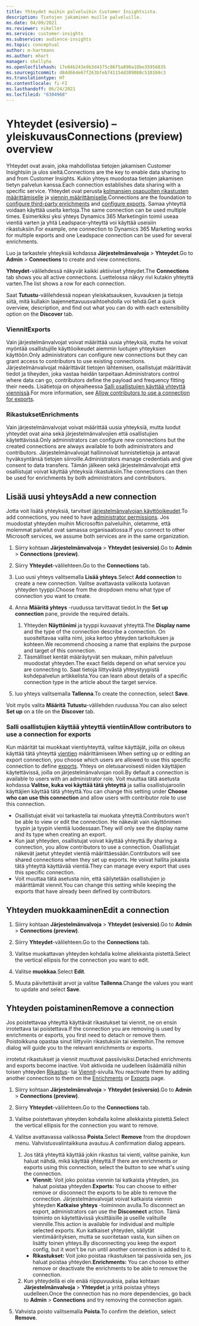 ```yaml
---
title: Yhteydet muihin palveluihin Customer Insightsista.
description: Tietojen jakaminen muille palveluille.
ms.date: 04/09/2021
ms.reviewer: nikeller
ms.service: customer-insights
ms.subservice: audience-insights
ms.topic: conceptual
author: m-hartmann
ms.author: mhart
manager: shellyha
ms.openlocfilehash: 17e04b243e9b3d4375c86f5a890a18be35956835
ms.sourcegitcommit: d84d664e67f263bfeb741154d309088c5101b9c3
ms.translationtype: HT
ms.contentlocale: fi-FI
ms.lasthandoff: 06/24/2021
ms.locfileid: "6304968"
---
```

# <a name="connections-preview-overview"></a><span data-ttu-id="37254-103">Yhteydet (esiversio) – yleiskuvaus</span><span class="sxs-lookup"><span data-stu-id="37254-103">Connections (preview) overview</span></span>

<span data-ttu-id="37254-104">Yhteydet ovat avain, joka mahdollistaa tietojen jakamisen Customer Insightsiin ja ulos sieltä.</span><span class="sxs-lookup"><span data-stu-id="37254-104">Connections are the key to enable data sharing to and from Customer Insights.</span></span> <span data-ttu-id="37254-105">Kukin yhteys muodostaa tietojen jakamisen tietyn palvelun kanssa.</span><span class="sxs-lookup"><span data-stu-id="37254-105">Each connection establishes data sharing with a specific service.</span></span> <span data-ttu-id="37254-106">Yhteydet ovat perusta [kolmansien osapuolten rikastusten määrittämiselle](enrichment-hub.md) ja [viennin määrittämiselle](export-destinations.md).</span><span class="sxs-lookup"><span data-stu-id="37254-106">Connections are the foundation to [configure third-party enrichments](enrichment-hub.md) and [configure exports](export-destinations.md).</span></span> <span data-ttu-id="37254-107">Samaa yhteyttä voidaan käyttää useita kertoja.</span><span class="sxs-lookup"><span data-stu-id="37254-107">The same connection can be used multiple times.</span></span> <span data-ttu-id="37254-108">Esimerkiksi yksi yhteys Dynamics 365 Marketingiin toimii useaa vientiä varten ja yhtä Leadspace-yhteyttä voi käyttää useisiin rikastuksiin.</span><span class="sxs-lookup"><span data-stu-id="37254-108">For example, one connection to Dynamics 365 Marketing works for multiple exports and one Leadspace connection can be used for several enrichments.</span></span>

<span data-ttu-id="37254-109">Luo ja tarkastele yhteyksiä kohdassa **Järjestelmänvalvoja** > **Yhteydet**.</span><span class="sxs-lookup"><span data-stu-id="37254-109">Go to **Admin** > **Connections** to create and view connections.</span></span>

<span data-ttu-id="37254-110">**Yhteydet**-välilehdessä näkyvät kaikki aktiiviset yhteydet.</span><span class="sxs-lookup"><span data-stu-id="37254-110">The **Connections** tab shows you all active connections.</span></span> <span data-ttu-id="37254-111">Luettelossa näkyy rivi kutakin yhteyttä varten.</span><span class="sxs-lookup"><span data-stu-id="37254-111">The list shows a row for each connection.</span></span> 

<span data-ttu-id="37254-112">Saat **Tutustu**-välilehdessä nopean yleiskatsauksen, kuvauksen ja tietoja siitä, mitä kullakin laajennettavuusvaihtoehdolla voi tehdä.</span><span class="sxs-lookup"><span data-stu-id="37254-112">Get a quick overview, description, and find out what you can do with each extensibility option on the **Discover** tab.</span></span>

### <a name="exports"></a><span data-ttu-id="37254-113">Viennit</span><span class="sxs-lookup"><span data-stu-id="37254-113">Exports</span></span>

<span data-ttu-id="37254-114">Vain järjestelmänvalvojat voivat määrittää uusia yhteyksiä, mutta he voivat myöntää osallistujille käyttöoikeudet aiemmin luotujen yhteyksien käyttöön.</span><span class="sxs-lookup"><span data-stu-id="37254-114">Only administrators can configure new connections but they can grant access to contributors to use existing connections.</span></span> <span data-ttu-id="37254-115">Järjestelmänvalvojat määrittävät tietojen lähtemisen, osallistujat määrittävät tiedot ja tiheyden, joka vastaa heidän tarpeitaan.</span><span class="sxs-lookup"><span data-stu-id="37254-115">Administrators control where data can go, contributors define the payload and frequency fitting their needs.</span></span> <span data-ttu-id="37254-116">Lisätietoja on ohjeaiheessa [Salli osallistujien käyttää yhteyttä viennissä](#allow-contributors-to-use-a-connection-for-exports).</span><span class="sxs-lookup"><span data-stu-id="37254-116">For more information, see [Allow contributors to use a connection for exports](#allow-contributors-to-use-a-connection-for-exports).</span></span>

### <a name="enrichments"></a><span data-ttu-id="37254-117">Rikastukset</span><span class="sxs-lookup"><span data-stu-id="37254-117">Enrichments</span></span>

<span data-ttu-id="37254-118">Vain järjestelmänvalvojat voivat määrittää uusia yhteyksiä, mutta luodut yhteydet ovat aina sekä järjestelmänvalvojien että osallistujien käytettävissä.</span><span class="sxs-lookup"><span data-stu-id="37254-118">Only administrators can configure new connections but the created connections are always available to both administrators and contributors.</span></span> <span data-ttu-id="37254-119">Järjestelmänvalvojat hallinnoivat tunnistetietoja ja antavat hyväksyntänsä tietojen siirroille.</span><span class="sxs-lookup"><span data-stu-id="37254-119">Administrators manage credentials and give consent to data transfers.</span></span> <span data-ttu-id="37254-120">Tämän jälkeen sekä järjestelmänvalvojat että osallistujat voivat käyttää yhteyksiä rikastuksiin.</span><span class="sxs-lookup"><span data-stu-id="37254-120">The connections can then be used for enrichments by both administrators and contributors.</span></span>

## <a name="add-a-new-connection"></a><span data-ttu-id="37254-121">Lisää uusi yhteys</span><span class="sxs-lookup"><span data-stu-id="37254-121">Add a new connection</span></span>

<span data-ttu-id="37254-122">Jotta voit lisätä yhteyksiä, tarvitset [järjestelmänvalvojan käyttöoikeudet](permissions.md).</span><span class="sxs-lookup"><span data-stu-id="37254-122">To add connections, you need to have [administrator permissions](permissions.md).</span></span> <span data-ttu-id="37254-123">Jos muodostat yhteyden muihin Microsoftin palveluihin, oletamme, että molemmat palvelut ovat samassa organisaatiossa.</span><span class="sxs-lookup"><span data-stu-id="37254-123">If you connect to other Microsoft services, we assume both services are in the same organization.</span></span>

1. <span data-ttu-id="37254-124">Siirry kohtaan **Järjestelmänvalvoja** > **Yhteydet (esiversio)**.</span><span class="sxs-lookup"><span data-stu-id="37254-124">Go to **Admin** > **Connections (preview)**.</span></span>

1. <span data-ttu-id="37254-125">Siirry **Yhteydet**-välilehteen.</span><span class="sxs-lookup"><span data-stu-id="37254-125">Go to the **Connections** tab.</span></span>

1. <span data-ttu-id="37254-126">Luo uusi yhteys valitsemalla **Lisää yhteys**.</span><span class="sxs-lookup"><span data-stu-id="37254-126">Select **Add connection** to create a new connection.</span></span> <span data-ttu-id="37254-127">Valitse avattavasta valikosta luotavan yhteyden tyyppi.</span><span class="sxs-lookup"><span data-stu-id="37254-127">Choose from the dropdown menu what type of connection you want to create.</span></span>

1. <span data-ttu-id="37254-128">Anna **Määritä yhteys** -ruudussa tarvittavat tiedot.</span><span class="sxs-lookup"><span data-stu-id="37254-128">In the **Set up connection** pane, provide the required details.</span></span> 
   1. <span data-ttu-id="37254-129">Yhteyden **Näyttönimi** ja tyyppi kuvaavat yhteyttä.</span><span class="sxs-lookup"><span data-stu-id="37254-129">The **Display name** and the type of the connection describe a connection.</span></span> <span data-ttu-id="37254-130">On suositeltavaa valita nimi, joka kertoo yhteyden tarkoituksen ja kohteen.</span><span class="sxs-lookup"><span data-stu-id="37254-130">We recommend choosing a name that explains the purpose and target of this connection.</span></span>
   1. <span data-ttu-id="37254-131">Täsmälliset kentät määräytyvät sen mukaan, mihin palveluun muodostat yhteyden.</span><span class="sxs-lookup"><span data-stu-id="37254-131">The exact fields depend on what service you are connecting to.</span></span> <span data-ttu-id="37254-132">Saat tietoja liittyvästä yhteystyypistä kohdepalvelun artikkelista.</span><span class="sxs-lookup"><span data-stu-id="37254-132">You can learn about details of a specific connection type in the article about the target service.</span></span>

1. <span data-ttu-id="37254-133">luo yhteys valitsemalla **Tallenna**.</span><span class="sxs-lookup"><span data-stu-id="37254-133">To create the connection, select **Save**.</span></span>

<span data-ttu-id="37254-134">Voit myös valita **Määritä** **Tutustu**-välilehden ruudussa.</span><span class="sxs-lookup"><span data-stu-id="37254-134">You can also select **Set up** on a tile on the **Discover** tab.</span></span>

### <a name="allow-contributors-to-use-a-connection-for-exports"></a><span data-ttu-id="37254-135">Salli osallistujien käyttää yhteyttä vientiin</span><span class="sxs-lookup"><span data-stu-id="37254-135">Allow contributors to use a connection for exports</span></span>

<span data-ttu-id="37254-136">Kun määrität tai muokkaat vientiyhteyttä, valitse käyttäjät, joilla on oikeus käyttää tätä yhteyttä [vientien](export-destinations.md) määrittämiseen.</span><span class="sxs-lookup"><span data-stu-id="37254-136">When setting up or editing an export connection, you choose which users are allowed to use this specific connection to define [exports](export-destinations.md).</span></span> <span data-ttu-id="37254-137">Yhteys on oletusarvoisesti niiden käyttäjien käytettävissä, joilla on järjestelmänvalvojan rooli.</span><span class="sxs-lookup"><span data-stu-id="37254-137">By default a connection is available to users with an administrator role.</span></span> <span data-ttu-id="37254-138">Voit muuttaa tätä asetusta kohdassa **Valitse, kuka voi käyttää tätä yhteyttä** ja sallia osallistujaroolin käyttäjien käyttää tätä yhteyttä.</span><span class="sxs-lookup"><span data-stu-id="37254-138">You can change this setting under **Choose who can use this connection** and allow users with contributor role to use this connection.</span></span>

- <span data-ttu-id="37254-139">Osallistujat eivät voi tarkastella tai muokata yhteyttä.</span><span class="sxs-lookup"><span data-stu-id="37254-139">Contributors won't be able to view or edit the connection.</span></span> <span data-ttu-id="37254-140">He näkevät vain näyttönimen tyypin ja tyypin vientiä luodessaan.</span><span class="sxs-lookup"><span data-stu-id="37254-140">They will only see the display name and its type when creating an export.</span></span>
- <span data-ttu-id="37254-141">Kun jaat yhteyden, osallistujat voivat käyttää yhteyttä.</span><span class="sxs-lookup"><span data-stu-id="37254-141">By sharing a connection, you allow contributors to use a connection.</span></span> <span data-ttu-id="37254-142">Osallistujat näkevät jaetut yhteydet vientiä määrittäessään.</span><span class="sxs-lookup"><span data-stu-id="37254-142">Contributors will see shared connections when they set up exports.</span></span> <span data-ttu-id="37254-143">He voivat hallita jokaista tätä yhteyttä käyttävää vientiä.</span><span class="sxs-lookup"><span data-stu-id="37254-143">They can manage every export that uses this specific connection.</span></span>
- <span data-ttu-id="37254-144">Voit muuttaa tätä asetusta niin, että säilytetään osallistujien jo määrittämät viennit.</span><span class="sxs-lookup"><span data-stu-id="37254-144">You can change this setting while keeping the exports that have already been defined by contributors.</span></span>

## <a name="edit-a-connection"></a><span data-ttu-id="37254-145">Yhteyden muokkaaminen</span><span class="sxs-lookup"><span data-stu-id="37254-145">Edit a connection</span></span>

1. <span data-ttu-id="37254-146">Siirry kohtaan **Järjestelmänvalvoja** > **Yhteydet (esiversio)**.</span><span class="sxs-lookup"><span data-stu-id="37254-146">Go to **Admin** > **Connections (preview)**.</span></span>

1. <span data-ttu-id="37254-147">Siirry **Yhteydet**-välilehteen.</span><span class="sxs-lookup"><span data-stu-id="37254-147">Go to the **Connections** tab.</span></span>

1. <span data-ttu-id="37254-148">Valitse muokattavan yhteyden kohdalla kolme allekkaista pistettä.</span><span class="sxs-lookup"><span data-stu-id="37254-148">Select the vertical ellipsis for the connection you want to edit.</span></span>

1. <span data-ttu-id="37254-149">Valitse **muokkaa**.</span><span class="sxs-lookup"><span data-stu-id="37254-149">Select **Edit**.</span></span>

1. <span data-ttu-id="37254-150">Muuta päivitettävät arvot ja valitse **Tallenna**.</span><span class="sxs-lookup"><span data-stu-id="37254-150">Change the values you want to update and select **Save**.</span></span>

## <a name="remove-a-connection"></a><span data-ttu-id="37254-151">Yhteyden poistaminen</span><span class="sxs-lookup"><span data-stu-id="37254-151">Remove a connection</span></span>

<span data-ttu-id="37254-152">Jos poistettavaa yhteyttä käyttävät rikastukset tai viennit, ne on ensin irrotettava tai poistettava.</span><span class="sxs-lookup"><span data-stu-id="37254-152">If the connection you are removing is used by enrichments or exports, you first need to detach or remove them.</span></span> <span data-ttu-id="37254-153">Poistoikkuna opastaa sinut liittyviin rikastuksiin tai vienteihin.</span><span class="sxs-lookup"><span data-stu-id="37254-153">The remove dialog will guide you to the relevant enrichments or exports.</span></span> 

<span data-ttu-id="37254-154">irrotetut rikastukset ja viennit muuttuvat passiivisiksi.</span><span class="sxs-lookup"><span data-stu-id="37254-154">Detached enrichments and exports become inactive.</span></span> <span data-ttu-id="37254-155">Voit aktivoida ne uudelleen lisäämällä niihin toisen yhteyden [Rikastus](enrichment-hub.md)- tai [Viennit](export-destinations.md)-sivulla.</span><span class="sxs-lookup"><span data-stu-id="37254-155">You reactivate them by adding another connection to them on the [Enrichments](enrichment-hub.md) or [Exports](export-destinations.md) page.</span></span>

1. <span data-ttu-id="37254-156">Siirry kohtaan **Järjestelmänvalvoja** > **Yhteydet (esiversio)**.</span><span class="sxs-lookup"><span data-stu-id="37254-156">Go to **Admin** > **Connections (preview)**.</span></span>

1. <span data-ttu-id="37254-157">Siirry **Yhteydet**-välilehteen.</span><span class="sxs-lookup"><span data-stu-id="37254-157">Go to the **Connections** tab.</span></span>

1. <span data-ttu-id="37254-158">Valitse poistettavan yhteyden kohdalla kolme allekkaista pistettä.</span><span class="sxs-lookup"><span data-stu-id="37254-158">Select the vertical ellipsis for the connection you want to remove.</span></span>

1. <span data-ttu-id="37254-159">Valitse avattavassa valikossa **Poista**.</span><span class="sxs-lookup"><span data-stu-id="37254-159">Select **Remove** from the dropdown menu.</span></span> <span data-ttu-id="37254-160">Vahvistusvalintaikkuna avautuu.</span><span class="sxs-lookup"><span data-stu-id="37254-160">A confirmation dialog appears.</span></span>

   1. <span data-ttu-id="37254-161">Jos tätä yhteyttä käyttää jokin rikastus tai vienti, valitse painike, kun haluat nähdä, mikä käyttää yhteyttä.</span><span class="sxs-lookup"><span data-stu-id="37254-161">If there are enrichments or exports using this connection, select the button to see what's using the connection.</span></span>
      - <span data-ttu-id="37254-162">**Viennit:** Voit joko poistaa viennin tai katkaista yhteyden, jos haluat poistaa yhteyden.</span><span class="sxs-lookup"><span data-stu-id="37254-162">**Exports:** You can choose to either remove or disconnect the exports to be able to remove the connection.</span></span> <span data-ttu-id="37254-163">Järjestelmänvalvojat voivat katkaista viennin yhteyden **Katkaise yhteys** -toiminnon avulla.</span><span class="sxs-lookup"><span data-stu-id="37254-163">To disconnect an export, administrators can use the **Disconnect** action.</span></span> <span data-ttu-id="37254-164">Tämä toiminto on käytettävissä yksittäisille ja useille valituille viennille.</span><span class="sxs-lookup"><span data-stu-id="37254-164">This action is available for individual and multiple selected exports.</span></span> <span data-ttu-id="37254-165">Kun katkaiset yhteyden, säilytät vientimäärityksen, mutta se suoritetaan vasta, kun siihen on lisätty toinen yhteys.</span><span class="sxs-lookup"><span data-stu-id="37254-165">By disconnecting you keep the export config, but it won't be run until another connection is added to it.</span></span>
      - <span data-ttu-id="37254-166">**Rikastukset:** Voit joko poistaa rikastuksen tai passivoida sen, jos haluat poistaa yhteyden.</span><span class="sxs-lookup"><span data-stu-id="37254-166">**Enrichments:** You can choose to either remove or deactivate the enrichments to be able to remove the connection.</span></span> 
   1. <span data-ttu-id="37254-167">Kun yhteydellä ei ole enää riippuvuuksia, palaa kohtaan **Järjestelmänvalvoja** > **Yhteydet** ja yritä poistaa yhteys uudelleen.</span><span class="sxs-lookup"><span data-stu-id="37254-167">Once the connection has no more dependencies, go back to **Admin** > **Connections** and try removing the connection again.</span></span>

1. <span data-ttu-id="37254-168">Vahvista poisto valitsemalla **Poista**.</span><span class="sxs-lookup"><span data-stu-id="37254-168">To confirm the deletion, select **Remove**.</span></span>

